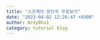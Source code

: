```yaml
---
title: "스즈메의 문단속 무료보기"
date: "2023-04-02 12:26:47 +0300"
author: NrdyBhu1
category: tutorial blog
---
```

